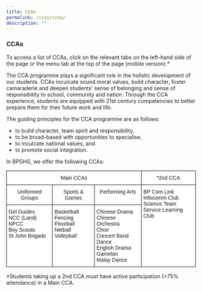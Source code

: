 ```yaml
---
title: CCAs
permalink: /ccas/ccas/
description: ""
---
```

### CCAs

To access a list of CCAs, click on the relevant tabs on the left-hand side of the page or the menu tab at the top of the page (mobile version).*

The CCA programme plays a significant role in the holistic development of our students. CCAs inculcate sound moral values, build character, foster camaraderie and deepen students’ sense of belonging and sense of responsibility to school, community and nation. Through the CCA experience, students are equipped with 21st century competencies to better prepare them for their future work and life.

  

The guiding principles for the CCA programme are as follows:

*   to build character, team spirit and responsibility,
*   to be broad-based with opportunities to specialise,
*   to inculcate national values, and
*   to promote social integration.


In BPGHS, we offer the following CCAs:

<table style="border-collapse:collapse;border-spacing:0" class="tg"><thead><tr><th style="background-color:#FFF;border-color:black;border-style:solid;border-width:1px;font-family:Arial, sans-serif;font-size:14px;font-weight:normal;overflow:hidden;padding:10px 5px;text-align:center;vertical-align:top;word-break:normal" colspan="3">Main CCAs</th><th style="background-color:#FFF;border-color:black;border-style:solid;border-width:1px;font-family:Arial, sans-serif;font-size:14px;font-weight:normal;overflow:hidden;padding:10px 5px;text-align:center;vertical-align:top;word-break:normal">*2nd CCA</th></tr></thead><tbody><tr><td style="background-color:#FFF;border-color:black;border-style:solid;border-width:1px;font-family:Arial, sans-serif;font-size:14px;overflow:hidden;padding:10px 5px;text-align:center;vertical-align:top;word-break:normal">Uniformed Groups</td><td style="background-color:#FFF;border-color:black;border-style:solid;border-width:1px;font-family:Arial, sans-serif;font-size:14px;overflow:hidden;padding:10px 5px;text-align:center;vertical-align:top;word-break:normal">Sports &amp; Games</td><td style="background-color:#FFF;border-color:black;border-style:solid;border-width:1px;font-family:Arial, sans-serif;font-size:14px;overflow:hidden;padding:10px 5px;text-align:center;vertical-align:top;word-break:normal">Performing Arts</td><td style="background-color:#FFF;border-color:black;border-style:solid;border-width:1px;font-family:Arial, sans-serif;font-size:14px;overflow:hidden;padding:10px 5px;text-align:left;vertical-align:top;word-break:normal" rowspan="2">BP Com Link<br>Infocomm Club<br>Science Team<br>Service Learning Club</td></tr><tr><td style="background-color:#FFF;border-color:black;border-style:solid;border-width:1px;font-family:Arial, sans-serif;font-size:14px;overflow:hidden;padding:10px 5px;text-align:left;vertical-align:top;word-break:normal">Girl Guides<br>NCC (Land)<br>NPCC<br>Boy Scouts<br>St John Brigade</td><td style="background-color:#FFF;border-color:black;border-style:solid;border-width:1px;font-family:Arial, sans-serif;font-size:14px;overflow:hidden;padding:10px 5px;text-align:left;vertical-align:top;word-break:normal">Basketball<br>Fencing<br>Floorball<br>Netball<br>Volleyball</td><td style="background-color:#FFF;border-color:black;border-style:solid;border-width:1px;font-family:Arial, sans-serif;font-size:14px;overflow:hidden;padding:10px 5px;text-align:left;vertical-align:top;word-break:normal">Chinese Drama<br>Chinese Orchestra<br>Choir<br>Concert Band<br>Dance<br>English Drama<br>Gamelan<br>Malay Dance</td></tr></tbody></table>
*Students taking up a 2nd CCA must have active participation (>75% attendance) in a Main CCA.
